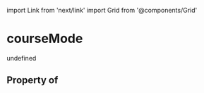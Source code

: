 import Link from 'next/link'
import Grid from '@components/Grid'

# courseMode

undefined

## Property of



